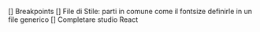 []  Breakpoints
[]  File di Stile: parti in comune come il fontsize definirle in un file generico
[]  Completare studio React